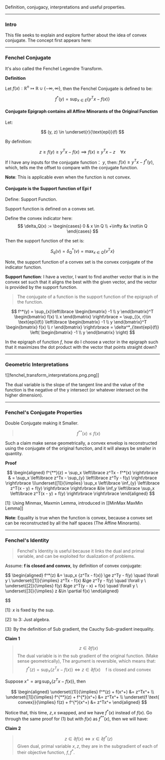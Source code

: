 
Definition, conjugacy, interpretations and useful properties. 

---
### **Intro**

This file seeks to explain and explore further about the idea of convex conjugate. The concept first appears here: 


---
### **Fenchel Conjugate**

It's also called the Fenchel Legendre Transform.

**Definition**

Let $f(x): \mathbb{R}^n \mapsto \mathbb{R} \cup \{-\infty, \infty\}$, then the Fenchel Conjugate is defined to be: 

$$
f^*(y) = \sup_{x \in E} \left\lbrace
    y^Tx - f(x)
\right\rbrace
$$

#### **Conjugate Epigraph contains all Affine Minorants of the Original Function**

Let: 

$$
(y, z) \in \underset{r}{\text{epi}}(f)
$$

By definition: 

$$
z \ge f(y) \ge y^Tx - f(x) \implies f(x) \ge y^Tx - z \quad \forall  x
$$

If I have any inputs for the conjugate function： $y$, then: $f(x)\ge y^Tx - f^*(y)$, which, tells me the offset to compare with the conjugate function. 

**Note**: This is applicable even when the function is not convex. 

#### **Conjugate is the Support function of Epi f**

Define: Support Function. 

Support function is defined on a convex set. 

Define the convex indicator here: 
$$
\delta_Q(x) := \begin{cases}
    0 & x \in Q
    \\
    +\infty  &x \not\in Q    
\end{cases}
$$

Then the support function of the set is: 

$$
S_q(v) = \delta^*_Q(v) = \max_{x\in Q} \{v^Tx\}
$$

Note, the support function of a convex set is the convex conjugate of the indicator function. 

**Support function**: I have a vector, I want to find another vector that is in the convex set such that it aligns the best with the given vector, and the vector is provided by the support function. 

> The conjugate of a function is the support function of the epigraph of the function. 

$$
f^*(y) = \sup_{x}\left\lbrace
    \begin{bmatrix}
        -1 \\ y
    \end{bmatrix}^T
    \begin{bmatrix}
        f(x) \\ x
    \end{bmatrix}
\right\rbrace
    = 
    \sup_{(x, r)\in \text{epi}(f)} \left\lbrace
        \begin{bmatrix}
            -1 \\ y
        \end{bmatrix}^T
        \begin{bmatrix}
            f(x) \\ r
        \end{bmatrix}
    \right\rbrace
    =
    \delta^*_{\text{epi}(f)}
    \left(
        \begin{bmatrix}
        -1 \\ y
    \end{bmatrix}
    \right)
$$

In the epigraph of function $f$, how do I choose a vector in the epigraph such that it maximizes the dot product with the vector that points straight down? 

---
### **Geometric Interpretations**

![[fenchel_transform_interpretations.png.png]]

The dual variable is the slope of the tangent line and the value of the function is the negative of the y intersect (or whatever intersect on the higher dimension). 

---
### **Fenchel's Conjugate Properties**

Double Conjugate making it Smaller.

> $$
> f^{**}(x) \le f(x)
> $$

Such a claim make sense geometrically, a convex envelop is reconstructed using the conjugate of the original function, and it will always be smaller in quantity. 

**Proof**

$$
\begin{aligned}
    f^{**}(z) = \sup_x \left\lbrace 
    z^Tx - f^*(x)
    \right\rbrace
    & =
    \sup_x \left\lbrace 
        z^Tx - \sup_{y} \left\lbrace
            z^Ty - f(y)
        \right\rbrace
    \right\rbrace 
    \\\underset{[1]}{\implies}
    \sup_x \left\lbrace 
    \inf_{y} \left\lbrace
       z^T(x - y) + f(y)
    \right\rbrace
    \right\rbrace
    &\le \inf_y
    \left\lbrace
        \sup_x \left\lbrace 
            z^T(x - y) + f(y)
        \right\rbrace
    \right\rbrace
\end{aligned}
$$

\[1\]:  Using Minmax, Maxmin Lemma, introduced in [[MinMax MaxMin Lemma]]

**Note**: Equality is true when the function is convex, because a convex set can be reconstructed by all the half spaces (The Affine Minorants). 





---
### **Fenchel's Identity**

> Fenchel's Identity is useful because it links the dual and primal variable, and can be exploited for dualization of problems. 

Assume: **f is closed and convex**, by definition of convex conjugate: 


$$
\begin{aligned}
    f^*(z) &= \sup_x \{z^Tx - f(x)\} \ge z^Ty - f(y) \quad \forall y
    \\ \underset{[1]}{\implies}
    z^Tx - f(x) &\ge  z^Ty - f(y) \quad \forall y
    \\ \underset{[2]}{\implies}
    f(y) &\ge  z^T(y - x) + f(x) \quad \forall y
    \\ \underset{[3]}{\implies}
    z &\in \partial f(x)
\end{aligned}

$$

\[1\]: $x$ is fixed by the sup. 

\[2\]: to 3: Just algebra.

\[3\]: By the definition of Sub gradient, the Cauchy Sub-gradient inequality. 

**Claim 1**
> $$
> z \in \partial f(x) \tag{1}
> $$
> The dual variable is in the sub gradient of the original function. (Make sense geometrically), The argument is reversible, which means that: 
> $$
> f^*(z) = \sup_x \{z^Tx - f(x)\} \iff z \in \partial f(x) \quad \text{f is closed and convex}
> $$

Suppose $x^{+} = \arg\sup_x\{z^Tx - f(x)\}$, then 

$$
\begin{aligned}
    \underset{(1)}{\implies} f^*(z) + f(x^+) &= z^Tx^+
    \\
    \underset{[1]}{\implies} f^{**}(z) + f^{*}(x^+) &= z^Tx^+
    \\ \underset{f \text{ convex}}{\implies}
    f(z) + f^{*}(x^+) &= z^Tx^+
\end{aligned}
$$


Notice that, this time, $z, x$ swapped, and we have $f^*(x)$ instead of $f(x)$. Go through the same proof for (1) but with $f(x)$ as $f^{**}(x)$, then we will have:

**Claim 2**
> $$
> z\in \partial f(x) \iff x \in \partial f^*(z) \tag{2}
> $$
> Given dual, primal variable $x, z$, they are in the subgradient of each of their objective function, $f, f^*$. 